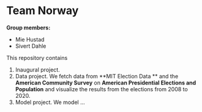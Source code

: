 # Team Norway

**Group members:**
- Mie Hustad
- Sivert Dahle

This repository contains  
1. Inaugural project. 
2. Data project. We fetch data from **MIT Election Data ** and the **American Community Survey** on **American Presidential Elections and Population** and visualize the results from the elections from 2008 to 2020. 
3. Model project. We model ...
